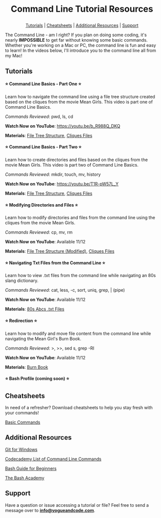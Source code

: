 # <p align="center">Command Line Tutorial Resources</p>
<p align="center">
  <a href="https://github.com/aprilspeight/commandlinetutorials/blob/master/README.md#tutorials">Tutorials</a> | 
  <a href="https://github.com/aprilspeight/commandlinetutorials/blob/master/README.md#cheatsheets">Cheatsheets</a> | 
  <a href="https://github.com/aprilspeight/commandlinetutorials/blob/master/README.md#additional-resources">Additional Resources</a> | 
  <a href="https://github.com/aprilspeight/commandlinetutorials/blob/master/README.md#support">Support</a>
</p>

The Command Line - am I right? If you plan on doing some coding, it's nearly <b>IMPOSSIBLE</b> to get far without knowing some basic commands. Whether you're working on a Mac or PC, the command line is fun and easy to learn! In the videos below, I'll introduce you to the command line all
from my Mac!

## Tutorials

#### :star: Command Line Basics - Part One :star:

Learn how to navigate the command line using a file tree structure created based on the cliques from the movie Mean Girls. This video is part one of Command Line Basics.

_Commands Reviewed_: pwd, ls, cd

**Watch Now on YouTube**: https://youtu.be/b_R988Q_DKQ

**Materials**: [File Tree Structure](https://github.com/aprilspeight/commandlinetutorials/blob/master/Cliques_file_structure.pdf), [Cliques Files](https://github.com/aprilspeight/commandline_tutorials/tree/master/cliques)


#### :star: Command Line Basics - Part Two :star:

Learn how to create directories and files based on the cliques from the movie Mean Girls. This video is part two of Command Line Basics.

_Commands Reviewed_: mkdir, touch, mv, history

**Watch Now on YouTube**: https://youtu.be/T1R-pW57L_Y

**Materials**: [File Tree Structure](https://github.com/aprilspeight/commandlinetutorials/blob/master/Cliques_file_structure.pdf), [Cliques Files](https://github.com/aprilspeight/commandline_tutorials/tree/master/cliques)

#### :star: Modifying Directories and Files :star:

Learn how to modify directories and files from the command line using the cliques from the movie Mean Girls.

_Commands Reviewed_: cp, mv, rm

**Watch Now on YouTube**: Available 11/12

**Materials**: [File Tree Structure (Modified)](https://github.com/aprilspeight/commandlinetutorials/blob/master/Cliques_file_structure_modified.pdf), [Cliques Files](https://github.com/aprilspeight/commandline_tutorials/tree/master/cliques)

#### :star: Navigating Txt Files from the Command Line :star:

Learn how to view .txt files from the command line while navigating an 80s slang dictionary.

_Commands Reviewed_: cat, less, -c, sort, uniq, grep, | (pipe)

**Watch Now on YouTube**: Available 11/12

**Materials**: [80s Abcs .txt Files](https://github.com/aprilspeight/commandline_tutorials/tree/master/80s_txt_files)

#### :star: Redirection :star:

Learn how to modify and move file content from the command line while navigating the Mean Girl's Burn Book.

_Commands Reviewed_: >, >>, sed s, grep -RI

**Watch Now on YouTube**: Available 11/12

**Materials**: [Burn Book](https://github.com/aprilspeight/commandlinetutorials/tree/master/burn_book)

#### :star: Bash Profile (coming soon) :star:

## Cheatsheets

In need of a refresher? Download cheatsheets to help you stay fresh with your commands!

[Basic Commands](https://github.com/aprilspeight/commandlinetutorials/blob/master/Cheatsheet.pdf)

## Additional Resources

[Git for Windows](https://gitforwindows.org/) 

[Codecademy List of Command Line Commands](https://www.codecademy.com/articles/command-line-commands)

[Bash Guide for Beginners](https://www.tldp.org/LDP/Bash-Beginners-Guide/html/)

[The Bash Academy](https://www.bash.academy/)

## Support

Have a question or issue accessing a tutorial or file? Feel free to send a message over to **info@vogueandcode.com**.
